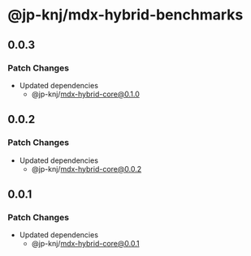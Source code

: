 # @jp-knj/mdx-hybrid-benchmarks

## 0.0.3

### Patch Changes

- Updated dependencies
  - @jp-knj/mdx-hybrid-core@0.1.0

## 0.0.2

### Patch Changes

- Updated dependencies
  - @jp-knj/mdx-hybrid-core@0.0.2

## 0.0.1

### Patch Changes

- Updated dependencies
  - @jp-knj/mdx-hybrid-core@0.0.1
